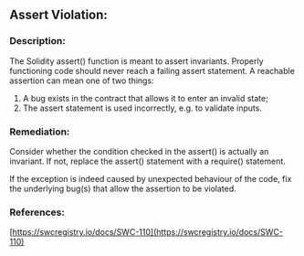 ## Assert Violation:

### Description:

The Solidity assert() function is meant to assert invariants. Properly functioning code should never reach a failing assert statement. A reachable assertion can mean one of two things:

1. A bug exists in the contract that allows it to enter an invalid state;
2. The assert statement is used incorrectly, e.g. to validate inputs.

### Remediation:

Consider whether the condition checked in the assert() is actually an invariant. If not, replace the assert() statement with a require() statement.

If the exception is indeed caused by unexpected behaviour of the code, fix the underlying bug(s) that allow the assertion to be violated.

### References:

[https://swcregistry.io/docs/SWC-110](https://swcregistry.io/docs/SWC-110)